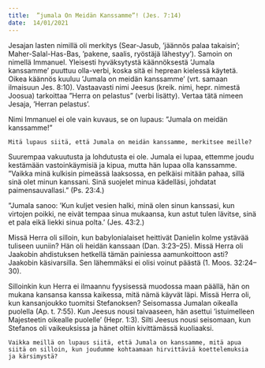 ```yaml
---
title:  ”jumala On Meidän Kanssamme”! (Jes. 7:14)
date:  14/01/2021
---
```


Jesajan lasten nimillä oli merkitys (Sear-Jasub, ’jäännös palaa takaisin’; Maher-Salal-Has-Bas, ’pakene, saalis, ryöstäjä lähestyy’). Samoin on nimellä Immanuel. Yleisesti hyväksytystä käännöksestä ’Jumala kanssamme’ puuttuu olla-verbi, koska sitä ei heprean kielessä käytetä. Oikea käännös kuuluu ’Jumala on meidän kanssamme’ (vrt. samaan ilmaisuun Jes. 8:10). Vastaavasti nimi Jeesus (kreik. nimi, hepr. nimestä Joosua) tarkoittaa ”Herra on pelastus” (verbi lisätty). Vertaa tätä nimeen Jesaja, ’Herran pelastus’.

Nimi Immanuel ei ole vain kuvaus, se on lupaus: ”Jumala on meidän kanssamme!”

`Mitä lupaus siitä, että Jumala on meidän kanssamme, merkitsee meille?`

Suurempaa vakuutusta ja lohdutusta ei ole. Jumala ei lupaa, ettemme joudu kestämään vastoinkäymisiä ja kipua, mutta hän lupaa olla kanssamme. ”Vaikka minä kulkisin pimeässä laaksossa, en pelkäisi mitään pahaa, sillä sinä olet minun kanssani. Sinä suojelet minua kädelläsi, johdatat paimensauvallasi.” (Ps. 23:4.)

”Jumala sanoo: ’Kun kuljet vesien halki, minä olen sinun kanssasi, kun virtojen poikki, ne eivät tempaa sinua mukaansa, kun astut tulen lävitse, sinä et pala eikä liekki sinua polta.’ (Jes. 43:2.)

Missä Herra oli silloin, kun babylonialaiset heittivät Danielin kolme ystävää tuliseen uuniin? Hän oli heidän kanssaan (Dan. 3:23–25). Missä Herra oli Jaakobin ahdistuksen hetkellä tämän painiessa aamunkoittoon asti? Jaakobin käsivarsilla. Sen lähemmäksi ei olisi voinut päästä (1. Moos. 32:24–30).

Silloinkin kun Herra ei ilmaannu fyysisessä muodossa maan päällä, hän on mukana kansansa kanssa kaikessa, mitä nämä käyvät läpi. Missä Herra oli, kun kansanjoukko tuomitsi Stefanoksen? Seisomassa Jumalan oikealla puolella (Ap. t. 7:55). Kun Jeesus nousi taivaaseen, hän asettui ’istuimelleen Majesteetin oikealle puolelle’ (Hepr. 1:3). Silti Jeesus nousi seisomaan, kun Stefanos oli vaikeuksissa ja hänet oltiin kivittämässä kuoliaaksi.

`Vaikka meillä on lupaus siitä, että Jumala on kanssamme, mitä apua siitä on silloin, kun joudumme kohtaamaan hirvittäviä koettelemuksia ja kärsimystä?`